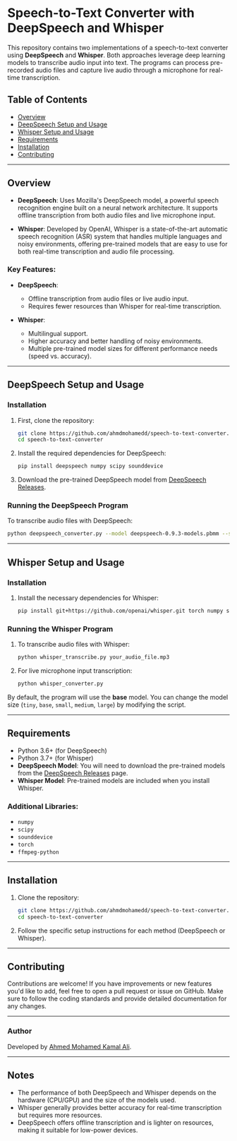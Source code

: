 # Speech-to-Text Converter with DeepSpeech and Whisper

This repository contains two implementations of a speech-to-text converter using **DeepSpeech** and **Whisper**. Both approaches leverage deep learning models to transcribe audio input into text. The programs can process pre-recorded audio files and capture live audio through a microphone for real-time transcription.

## Table of Contents

- [Overview](#overview)
- [DeepSpeech Setup and Usage](#deepspeech-setup-and-usage)
- [Whisper Setup and Usage](#whisper-setup-and-usage)
- [Requirements](#requirements)
- [Installation](#installation)
- [Contributing](#contributing)

---

## Overview

- **DeepSpeech**: Uses Mozilla's DeepSpeech model, a powerful speech recognition engine built on a neural network architecture. It supports offline transcription from both audio files and live microphone input.
  
- **Whisper**: Developed by OpenAI, Whisper is a state-of-the-art automatic speech recognition (ASR) system that handles multiple languages and noisy environments, offering pre-trained models that are easy to use for both real-time transcription and audio file processing.

### Key Features:
- **DeepSpeech**:
  - Offline transcription from audio files or live audio input.
  - Requires fewer resources than Whisper for real-time transcription.
  
- **Whisper**:
  - Multilingual support.
  - Higher accuracy and better handling of noisy environments.
  - Multiple pre-trained model sizes for different performance needs (speed vs. accuracy).

---

## DeepSpeech Setup and Usage

### Installation

1. First, clone the repository:
   ```bash
   git clone https://github.com/ahmdmohamedd/speech-to-text-converter.git
   cd speech-to-text-converter
   ```

2. Install the required dependencies for DeepSpeech:
   ```bash
   pip install deepspeech numpy scipy sounddevice
   ```

3. Download the pre-trained DeepSpeech model from [DeepSpeech Releases](https://github.com/mozilla/DeepSpeech/releases).

### Running the DeepSpeech Program

To transcribe audio files with DeepSpeech:
   ```bash
   python deepspeech_converter.py --model deepspeech-0.9.3-models.pbmm --scorer deepspeech-0.9.3-models.scorer --audio your_audio_file.wav
   ```

---

## Whisper Setup and Usage

### Installation

1. Install the necessary dependencies for Whisper:
   ```bash
   pip install git+https://github.com/openai/whisper.git torch numpy sounddevice scipy ffmpeg-python
   ```

### Running the Whisper Program

1. To transcribe audio files with Whisper:
   ```bash
   python whisper_transcribe.py your_audio_file.mp3
   ```

2. For live microphone input transcription:
   ```bash
   python whisper_converter.py
   ```

By default, the program will use the **base** model. You can change the model size (`tiny`, `base`, `small`, `medium`, `large`) by modifying the script.

---

## Requirements

- Python 3.6+ (for DeepSpeech)
- Python 3.7+ (for Whisper)
- **DeepSpeech Model**: You will need to download the pre-trained models from the [DeepSpeech Releases](https://github.com/mozilla/DeepSpeech/releases) page.
- **Whisper Model**: Pre-trained models are included when you install Whisper.

### Additional Libraries:
- `numpy`
- `scipy`
- `sounddevice`
- `torch`
- `ffmpeg-python`

---

## Installation

1. Clone the repository:
   ```bash
   git clone https://github.com/ahmdmohamedd/speech-to-text-converter.git
   cd speech-to-text-converter
   ```

2. Follow the specific setup instructions for each method (DeepSpeech or Whisper).

---

## Contributing

Contributions are welcome! If you have improvements or new features you'd like to add, feel free to open a pull request or issue on GitHub. Make sure to follow the coding standards and provide detailed documentation for any changes.

---

### Author

Developed by [Ahmed Mohamed Kamal Ali](https://www.linkedin.com/in/ahmed-mohamed-kamal-ali).

---

## Notes

- The performance of both DeepSpeech and Whisper depends on the hardware (CPU/GPU) and the size of the models used.
- Whisper generally provides better accuracy for real-time transcription but requires more resources.
- DeepSpeech offers offline transcription and is lighter on resources, making it suitable for low-power devices.
